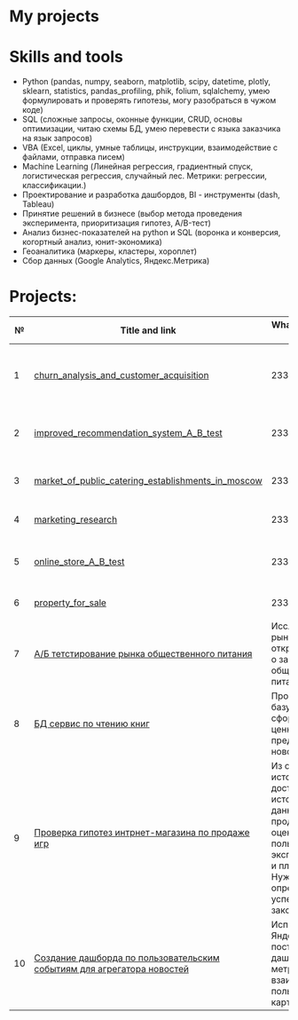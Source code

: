 # My projects

# Skills and tools
- Python (pandas, numpy, seaborn, matplotlib, scipy, datetime, plotly, sklearn, statistics, pandas_profiling, phik, folium, sqlalchemy, умею формулировать и проверять гипотезы, могу разобраться в чужом коде)
- SQL (сложные запросы, оконные функции, CRUD, основы оптимизации, читаю схемы БД, умею перевести с языка заказчика на язык запросов)
- VBA (Excel, циклы, умные таблицы, инструкции, взаимодействие с файлами, отправка писем)
- Machine Learning (Линейная регрессия, градиентный спуск, логистическая регрессия, случайный лес. Метрики: регрессии, классификации.)
- Проектирование и разработка дашбордов, BI - инструменты (dash, Tableau)
- Принятие решений в бизнесе (выбор метода проведения эксперимента, приоритизация гипотез, A/B-тест)
- Анализ бизнес-показателей на python и SQL (воронка и конверсия, когортный анализ, юнит-экономика)
- Геоаналитика (маркеры, кластеры, хороплет)
- Сбор данных (Google Analytics, Яндекс.Метрика)

# Projects:

| №| Title and link | What is the project about                                                     | Skills and tools           |  
|-----------|-------------------|------------------------------------------------------------------|-----------------------------------|
|1              |[churn_analysis_and_customer_acquisition](churn_analysis_and_customer_acquisition/)|233455|`pandas` `matplotlib` `numpy` `seaborn` `sklearn` `scipy` `statistics` `pandas_profiling` `phik`|
|2              |[improved_recommendation_system_A_B_test](improved_recommendation_system_A_B_test/)|233455|`pandas` `scipy.stats` `datetime` `seaborn` `matplotlib.pyplot` `numpy` `plotly`|
|3              |[market_of_public_catering_establishments_in_moscow](market_of_public_catering_establishments_in_moscow/)|233455|`pandas` `matplotlib` `numpy` `seaborn` `pandas_profiling` `folium`|
|4              |[marketing_research](marketing_research/)|233455|`pandas` `numpy` `datetime` `seaborn` `matplotlib.pyplot`|
|5              |[online_store_A_B_test](online_store_A_B_test/)|233455|`pandas` `matplotlib.pyplot` `datetime` `numpy` `scipy.stats` `pandas.plotting`|
|6              |[property_for_sale](property_for_sale/)|233455|`pandas` `seaborn` `numpy` `matplotlib.pyplot`|
|7              |[A/Б тетстирование рынка общественного питания](startup_selling_food/)|Исследование рынка на основе открытых данных о заведениях общественного питания Москвы|`Python` `визуализация данных` `pandas` `matplotlib` `numpy` `scipy.stats` `plotly`|
|8              |[БД сервис по чтению книг](subscription_book_reading_service/)|Проанализировать базу данных. И сформулировать ценностные предложения для нового продукта.|`Python` `EDA` `PostgreSQL` `pandas` `sqlalchemy`|
|9              |[Проверка гипотез интрнет-магазина по продаже игр](video_game_store/)|Из открытых источников доступны исторические данные о продажах игр, оценки пользователей и экспертов, жанры и платформы. Нужно выявить определяющие успешность игры закономерности.|`Python` `предобработка данных` `исследовательский анализ данных` `проверка статистических гипотез` `описательная статистика` `pandas` `numpy` `seaborn` `matplotlib.pyplot` `scipy`|
|10              |[Создание дашборда по пользовательским событиям для агрегатора новостей](yandex_dzen_dashboard/)|Используя данные Яндекс.Дзена построить дашборд с метриками взаимодействия пользователей с карточками статей|`Python` `PostgreSQL` `dash` `Tableau` `построение дашбордов` `продуктовые метрики` `pandas` `sqlalchemy`|
